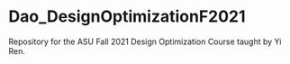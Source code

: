 # Dao_DesignOptimizationF2021
Repository for the ASU Fall 2021 Design Optimization Course taught by Yi Ren.
